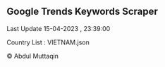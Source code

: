 

## Google Trends Keywords Scraper 
 
Last Update 15-04-2023 , 23:39:00

Country List :
VIETNAM.json



© Abdul Muttaqin 
